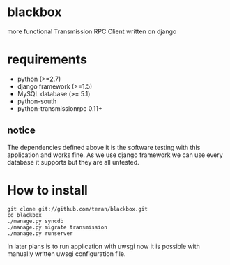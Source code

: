 blackbox
========

more functional Transmission RPC Client written on django

requirements
============

 * python (>=2.7)
 * django framework (>=1.5)
 * MySQL database (>= 5.1)
 * python-south
 * python-transmissionrpc 0.11+

notice
------
The dependencies defined above it is the software testing with this application and works fine. As we use django framework we can use every database it supports but they are all untested.

How to install
==============

	git clone git://github.com/teran/blackbox.git
	cd blackbox
	./manage.py syncdb
	./manage.py migrate transmission
	./manage.py runserver

In later plans is to run application with uwsgi now it is possible with manually written uwsgi configuration file.
